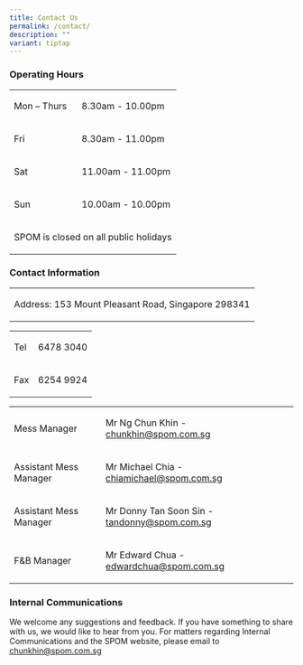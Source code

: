 ```yaml
---
title: Contact Us
permalink: /contact/
description: ""
variant: tiptap
---
```

<h3>Operating Hours</h3>
<table style="minWidth: 50px">
<colgroup>
<col>
<col>
</colgroup>
<tbody>
<tr>
<td rowspan="1" colspan="1">
<p>Mon – Thurs &nbsp;</p>
</td>
<td rowspan="1" colspan="1">
<p>8.30am - 10.00pm</p>
</td>
</tr>
<tr>
<td rowspan="1" colspan="1">
<p>Fri &nbsp;</p>
</td>
<td rowspan="1" colspan="1">
<p>8.30am - 11.00pm</p>
</td>
</tr>
<tr>
<td rowspan="1" colspan="1">
<p>Sat &nbsp;</p>
</td>
<td rowspan="1" colspan="1">
<p>11.00am - 11.00pm</p>
</td>
</tr>
<tr>
<td rowspan="1" colspan="1">
<p>Sun &nbsp;</p>
</td>
<td rowspan="1" colspan="1">
<p>10.00am - 10.00pm</p>
</td>
</tr>
<tr>
<td rowspan="1" colspan="2">
<p>SPOM is closed on all public holidays</p>
</td>
</tr>
</tbody>
</table>
<h3>Contact Information</h3>
<table style="minWidth: 50px">
<colgroup>
<col>
<col>
</colgroup>
<tbody>
<tr>
<td rowspan="1" colspan="2">
<p>Address: 153 Mount Pleasant Road, Singapore 298341</p>
</td>
</tr>
</tbody>
</table>
<table style="minWidth: 50px">
<colgroup>
<col>
<col>
</colgroup>
<tbody>
<tr>
<td rowspan="1" colspan="1">
<p>Tel</p>
</td>
<td rowspan="1" colspan="1">
<p>6478 3040</p>
</td>
</tr>
<tr>
<td rowspan="1" colspan="1">
<p>Fax</p>
</td>
<td rowspan="1" colspan="1">
<p>6254 9924</p>
</td>
</tr>
</tbody>
</table>
<p></p>
<table style="minWidth: 50px">
<colgroup>
<col>
<col>
</colgroup>
<tbody>
<tr>
<td rowspan="1" colspan="1">
<p>Mess Manager</p>
</td>
<td rowspan="1" colspan="1">
<p>Mr Ng Chun Khin - <a href="mailto:chunkhin@spom.com.sg" rel="noopener noreferrer nofollow" target="_blank">chunkhin@spom.com.sg</a>
</p>
</td>
</tr>
<tr>
<td rowspan="1" colspan="1">
<p>Assistant Mess Manager</p>
</td>
<td rowspan="1" colspan="1">
<p>Mr Michael Chia - <a href="mailto:chiamichael@spom.com.sg" rel="noopener noreferrer nofollow" target="_blank">chiamichael@spom.com.sg</a>
</p>
</td>
</tr>
<tr>
<td rowspan="1" colspan="1">
<p>Assistant Mess Manager</p>
</td>
<td rowspan="1" colspan="1">
<p>Mr Donny Tan Soon Sin - <a href="mailto:tandonny@spom.com.sg" rel="noopener noreferrer nofollow" target="_blank">tandonny@spom.com.sg</a>
</p>
</td>
</tr>
<tr>
<td rowspan="1" colspan="1">
<p>F&amp;B Manager</p>
</td>
<td rowspan="1" colspan="1">
<p>Mr Edward Chua - <a href="mailto:edwardchua@spom.com.sg" rel="noopener noreferrer nofollow" target="_blank">edwardchua@spom.com.sg</a>
</p>
<p></p>
</td>
</tr>
</tbody>
</table>
<h3>Internal Communications</h3>
<p>We welcome any suggestions and feedback. If you have something to share
with us, we would like to hear from you. For matters regarding Internal
Communications and the SPOM website, please email to <a href="mailto:chunkhin@spom.com.sg" rel="noopener noreferrer nofollow" target="_blank">chunkhin@spom.com.sg</a>
</p>
